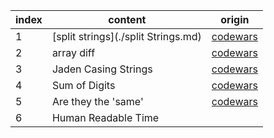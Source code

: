 | index | content                             | origin                                                       |
| ----- | ----------------------------------- | ------------------------------------------------------------ |
| 1     | [split strings](./split Strings.md) | [codewars](https://github.com/aotushi/codeWarsAndOther)      |
| 2     | array diff                          | [codewars](https://www.codewars.com/kata/5390bac347d09b7da40006f6/javascript) |
| 3     | Jaden Casing Strings                | [codewars](https://www.codewars.com/kata/5390bac347d09b7da40006f6/train/javascript) |
| 4     | Sum of Digits                       | [codewars](https://www.codewars.com/kata/541c8630095125aba6000c00) |
| 5     | Are they the 'same'                 | [codewars](https://www.codewars.com/kata/550498447451fbbd7600041c/solutions/javascript) |
| 6     | Human Readable Time                 |                                                              |

